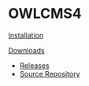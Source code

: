 # OWLCMS4

[Installation](Installation.md)

[Downloads]()

+	[Releases](https://github.com/jflamy/owlcms4/releases)
+	[Source Repository](https://github.com/jflamy/owlcms4)

